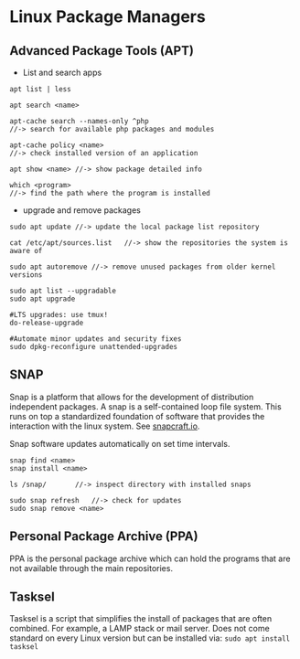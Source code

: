 # Linux Package Managers

## Advanced Package Tools (APT)
- List and search apps
```
apt list | less

apt search <name>

apt-cache search --names-only ^php
//-> search for available php packages and modules

apt-cache policy <name>
//-> check installed version of an application

apt show <name> //-> show package detailed info

which <program>
//-> find the path where the program is installed
```
- upgrade and remove packages
```
sudo apt update //-> update the local package list repository

cat /etc/apt/sources.list   //-> show the repositories the system is aware of

sudo apt autoremove //-> remove unused packages from older kernel versions

sudo apt list --upgradable
sudo apt upgrade

#LTS upgrades: use tmux!
do-release-upgrade 

#Automate minor updates and security fixes
sudo dpkg-reconfigure unattended-upgrades
```
## SNAP
Snap is a platform that allows for the development of distribution independent packages. A snap is a self-contained loop file system. This runs on top a standardized foundation of software that provides the interaction with the linux system. See [snapcraft.io](https://snapcraft.io).

Snap software updates automatically on set time intervals.

```
snap find <name>
snap install <name>

ls /snap/       //-> inspect directory with installed snaps

sudo snap refresh   //-> check for updates
sudo snap remove <name>
```
## Personal Package Archive (PPA)
PPA is the personal package archive which can hold the programs that are not available through the main repositories.

## Tasksel
Tasksel is a script that simplifies the install of packages that are often combined. For example, a LAMP stack or mail server. Does not come standard on every Linux version but can be installed via: `sudo apt install tasksel`
